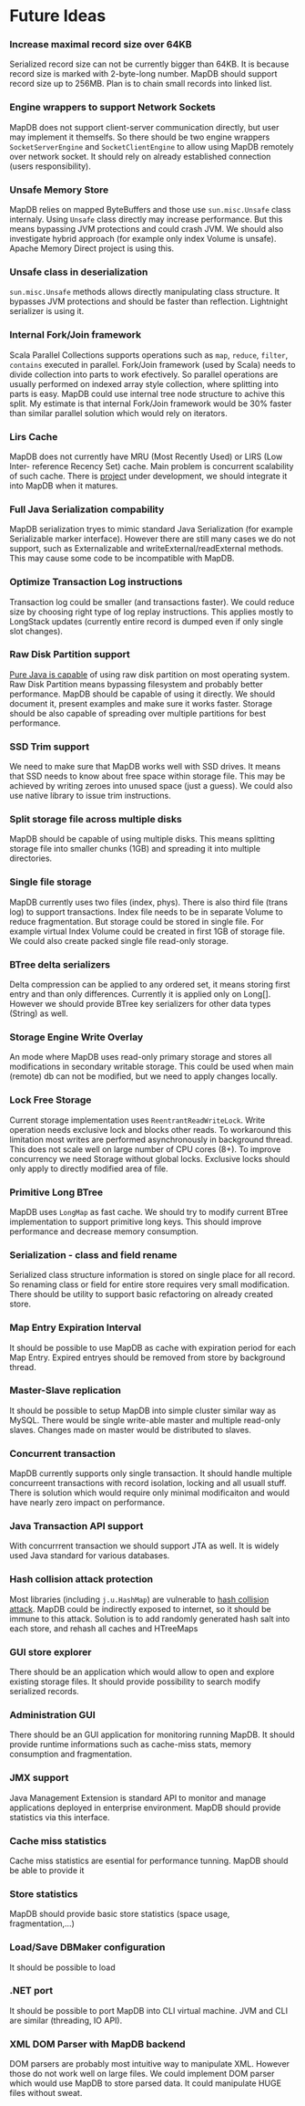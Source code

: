 Future Ideas
============


### Increase maximal record size over 64KB
Serialized record size can not be currently bigger than 64KB. It is because record size is marked with 2-byte-long number.
MapDB should support record size up to 256MB. Plan is to chain small records into linked list.

### Engine wrappers to support Network Sockets
MapDB does not support client-server communication directly, but user may implement it themselfs.
So there should be two engine wrappers `SocketServerEngine` and `SocketClientEngine` to allow using MapDB remotely over network socket. It should rely on already established connection (users responsibility).

### Unsafe Memory Store
MapDB relies on mapped ByteBuffers and those use `sun.misc.Unsafe` class internaly. Using `Unsafe` class directly may increase performance. But this means bypassing JVM protections and could crash JVM. We should also investigate hybrid approach (for example only index Volume is unsafe).
Apache Memory Direct project is using this.

### Unsafe class in deserialization
`sun.misc.Unsafe` methods allows directly manipulating class structure. It bypasses JVM protections and should be faster than reflection. Lightnight serializer is using it.

### Internal Fork/Join framework
Scala Parallel Collections supports operations such as `map`, `reduce`, `filter`, `contains` executed in parallel. Fork/Join framework (used by Scala) needs to divide collection into parts to work efectively. So parallel operations
are usually performed on indexed array style collection, where splitting into parts is easy.
MapDB could use internal tree node structure to achive this split. My estimate is that internal Fork/Join framework would be 30% faster than similar parallel solution which would rely on iterators.

### Lirs Cache
MapDB does not currently have MRU (Most Recently Used) or LIRS (Low Inter-
reference Recency Set) cache. Main problem is concurrent scalability of such cache.
There is [project](http://code.google.com/p/concurrentlinkedhashmap/)
under development, we should integrate it into MapDB when it matures.

### Full Java Serialization compability
MapDB serialization tryes to mimic standard Java Serialization (for example Serializable marker interface).
However there are still many cases we do not support, such as Externalizable and writeExternal/readExternal methods.
This may cause some code to be incompatible with MapDB.

### Optimize Transaction Log instructions
Transaction log could be smaller (and transactions faster). We could reduce size by choosing right type of log replay
instructions. This applies mostly to LongStack updates (currently entire record is dumped even if only single slot changes).

### Raw Disk Partition support
[Pure Java is capable](http://stackoverflow.com/questions/2108313/how-to-access-specific-raw-data-on-disk-from-java) of using raw disk partition on most operating system. Raw Disk Partition means bypassing filesystem and probably better performance. MapDB should be capable of using it directly. We should document it, present examples and make sure
it works faster. Storage should be also capable of spreading over multiple partitions for best performance.

### SSD Trim support
We need to make sure that MapDB works well with SSD drives. It means that SSD needs to know about free space within storage file. This may be achieved by writing zeroes into unused space (just a guess). We could also use native library to issue trim instructions.

### Split storage file across multiple disks
MapDB should be capable of using multiple disks. This means splitting storage file into smaller chunks (1GB) and spreading it into multiple directories.

### Single file storage
MapDB currently uses two files (index, phys). There is also third file (trans log) to support transactions.
Index file needs to be in separate Volume to reduce fragmentation.
But storage could be stored in single file. For example virtual Index Volume could be created in first 1GB
of storage file. We could also create packed single file read-only storage.

### BTree delta serializers
Delta compression can be applied to any ordered set, it means storing first entry and than only differences. Currently it is applied only on Long[]. However we should provide BTree key serializers for other data types (String)
as well.

### Storage Engine Write Overlay
An mode where MapDB uses read-only primary storage and stores all modifications in secondary writable storage. This could be used when main (remote) db can not be modified, but we need to apply changes locally.


### Lock Free Storage
Current storage implementation uses `ReentrantReadWriteLock`. Write operation needs exclusive lock and blocks other reads. To workaround this limitation most writes are performed asynchronously in background thread. This does not scale well on large number of CPU cores (8+). 
To improve concurrency we need Storage without global locks. Exclusive locks should only apply to directly modified area of file. 

### Primitive Long BTree
MapDB uses `LongMap` as fast cache. We should try to modify current BTree implementation to support primitive long keys. This should improve performance and decrease memory consumption.

### Serialization - class and field rename
Serialized class structure information is stored on single place for all record. So renaming class or field for entire store requires very small modification. There should be utility to support basic refactoring on already created store.

### Map Entry Expiration Interval
It should be possible to use MapDB as cache with expiration period for each Map Entry. Expired entryes should be removed from store by background thread. 

### Master-Slave replication
It should be possible to setup MapDB into simple cluster similar way as MySQL. There would be single write-able master and multiple read-only slaves. Changes made on master would be distributed to slaves. 

### Concurrent transaction 
MapDB currently supports only single transaction. It should handle multiple concurreent transactions with record isolation, locking and all usuall stuff. There is solution which would require only minimal modificaiton and would have nearly zero impact on performance. 

### Java Transaction API support
With concurrrent transaction we should support JTA as well. It is widely used Java standard for various databases.

### Hash collision attack protection
Most libraries (including `j.u.HashMap`) are vulnerable to [hash collision attack](http://arstechnica.com/business/2011/12/huge-portions-of-web-vulnerable-to-hashing-denial-of-service-attack/). MapDB could be indirectly exposed to internet, so it should be immune to this attack. Solution is to add randomly generated hash salt into each store, and rehash all caches and HTreeMaps

### GUI store explorer
There should be an application which would allow to open and explore existing storage files. It should provide possibility to search modify serialized records.

### Administration GUI
There should be an GUI application for monitoring running MapDB. It should provide runtime informations such as cache-miss stats, memory consumption and fragmentation. 

### JMX support
Java Management Extension is standard API to monitor and manage applications deployed in enterprise environment. MapDB should provide statistics via this interface. 

### Cache miss statistics
Cache miss statistics are esential for performance tunning. MapDB should be able to provide it

### Store statistics
MapDB should provide basic store statistics (space usage, fragmentation,...)

### Load/Save DBMaker configuration
It should be possible to load 

### .NET port
It should be possible to port MapDB into CLI virtual machine. JVM and CLI are similar (threading, IO API).

### XML DOM Parser with MapDB backend
DOM parsers are probably most intuitive way to manipulate XML. However those do not work well on large files. We could implement DOM parser which would use MapDB to store parsed data. It could manipulate HUGE files without sweat. 






